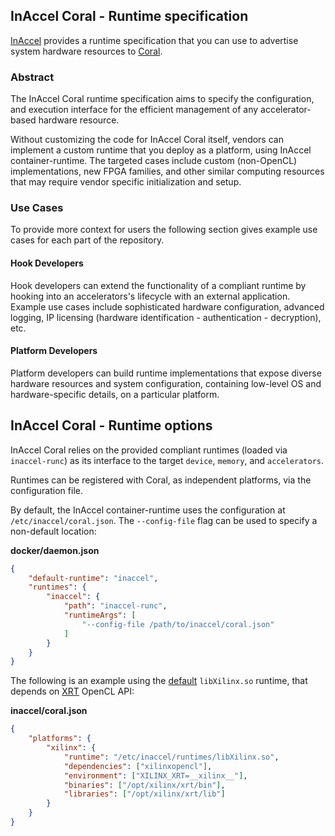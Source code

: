 ## InAccel Coral - Runtime specification

[InAccel](https://inaccel.com) provides a runtime specification that you can use to advertise system hardware resources to [Coral](https://inaccel.com/coral).

### Abstract

The InAccel Coral runtime specification aims to specify the configuration, and execution interface for the efficient management of any accelerator-based hardware resource.

Without customizing the code for InAccel Coral itself, vendors can implement a custom runtime that you deploy as a platform, using InAccel container-runtime. The targeted cases include custom (non-OpenCL) implementations, new FPGA families, and other similar computing resources that may require vendor specific initialization and setup.

### Use Cases

To provide more context for users the following section gives example use cases for each part of the repository.

#### Hook Developers

Hook developers can extend the functionality of a compliant runtime by hooking into an accelerators's lifecycle with an external application. Example use cases include sophisticated hardware configuration, advanced logging, IP licensing (hardware identification - authentication - decryption), etc.

#### Platform Developers

Platform developers can build runtime implementations that expose diverse hardware resources and system configuration, containing low-level OS and hardware-specific details, on a particular platform.

## InAccel Coral - Runtime options

InAccel Coral relies on the provided compliant runtimes (loaded via `inaccel-runc`) as its interface to the target `device`, `memory`, and `accelerators`.

Runtimes can be registered with Coral, as independent platforms, via the configuration file.

By default, the InAccel container-runtime uses the configuration at `/etc/inaccel/coral.json`. The `--config-file` flag can be used to specify a non-default location:

**docker/daemon.json**
```json
{
	"default-runtime": "inaccel",
	"runtimes": {
		"inaccel": {
			"path": "inaccel-runc",
			"runtimeArgs": [
				"--config-file /path/to/inaccel/coral.json"
			]
		}
	}
}
```

The following is an example using the [default](https://github.com/InAccel/runtime/tree/default) `libXilinx.so` runtime, that depends on [XRT](https://github.com/Xilinx/XRT) OpenCL API:

**inaccel/coral.json**
```json
{
	"platforms": {
		"xilinx": {
			"runtime": "/etc/inaccel/runtimes/libXilinx.so",
			"dependencies": ["xilinxopencl"],
			"environment": ["XILINX_XRT=__xilinx__"],
			"binaries": ["/opt/xilinx/xrt/bin"],
			"libraries": ["/opt/xilinx/xrt/lib"]
		}
	}
}
```
